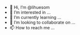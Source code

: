 - 👋 Hi, I’m @lihuesom
- 👀 I’m interested in ...
- 🌱 I’m currently learning ...
- 💞️ I’m looking to collaborate on ...
- 📫 How to reach me ...

<!---
lihuesom/lihuesom is a ✨ special ✨ repository because its `README.md` (this file) appears on your GitHub profile.
You can click the Preview link to take a look at your changes.
--->
